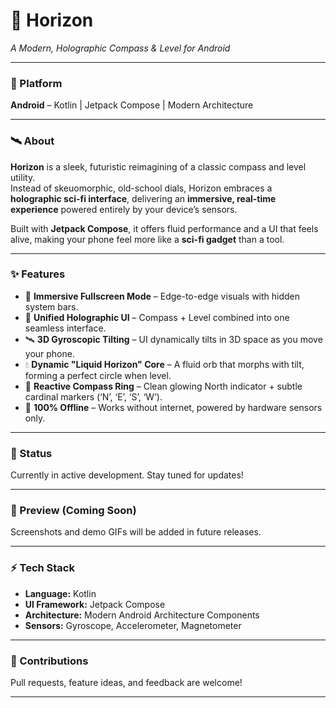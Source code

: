 # 🌌 Horizon  
*A Modern, Holographic Compass & Level for Android*  

---

### 📱 Platform  
**Android** – Kotlin | Jetpack Compose | Modern Architecture  

---

### 🛰️ About  
**Horizon** is a sleek, futuristic reimagining of a classic compass and level utility.  
Instead of skeuomorphic, old-school dials, Horizon embraces a **holographic sci-fi interface**, delivering an **immersive, real-time experience** powered entirely by your device’s sensors.  

Built with **Jetpack Compose**, it offers fluid performance and a UI that feels alive, making your phone feel more like a **sci-fi gadget** than a tool.  

---

### ✨ Features  

- 🚀 **Immersive Fullscreen Mode** – Edge-to-edge visuals with hidden system bars.  
- 🌌 **Unified Holographic UI** – Compass + Level combined into one seamless interface.  
- 🛰️ **3D Gyroscopic Tilting** – UI dynamically tilts in 3D space as you move your phone.  
- 💧 **Dynamic "Liquid Horizon" Core** – A fluid orb that morphs with tilt, forming a perfect circle when level.  
- 🧭 **Reactive Compass Ring** – Clean glowing North indicator + subtle cardinal markers (‘N’, ‘E’, ‘S’, ‘W’).  
- 🔌 **100% Offline** – Works without internet, powered by hardware sensors only.  

---

### 🚧 Status  
Currently in active development. Stay tuned for updates!  

---

### 📸 Preview (Coming Soon)  
Screenshots and demo GIFs will be added in future releases.  

---

### ⚡ Tech Stack  
- **Language:** Kotlin  
- **UI Framework:** Jetpack Compose  
- **Architecture:** Modern Android Architecture Components  
- **Sensors:** Gyroscope, Accelerometer, Magnetometer  

---

### 🤝 Contributions  
Pull requests, feature ideas, and feedback are welcome!  

---
